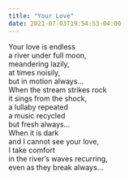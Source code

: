 ```yaml
---
title: "Your Love"
date: 2021-07-03T19:54:53-04:00
---
```


Your love is endless \
a river under full moon, \
meandering lazily,\
at times noisily,\
but in motion always...\
When the stream strikes rock\
it sings from the shock,\
a lullaby repeated \
a music recycled \
but fresh always...\
When it is dark\
and I cannot see your love, \
I take comfort \
in the river’s waves recurring, \
even as they break always...

